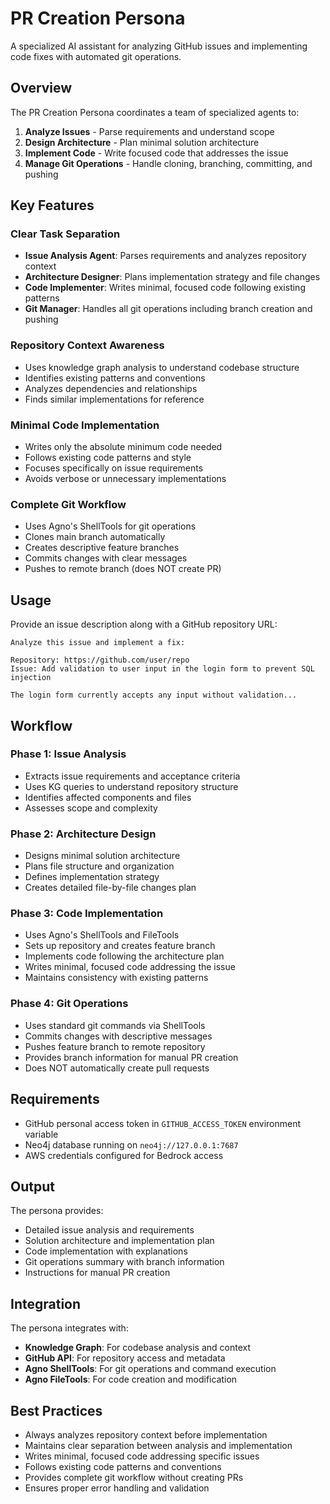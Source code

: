 # PR Creation Persona

A specialized AI assistant for analyzing GitHub issues and implementing code fixes with automated git operations.

## Overview

The PR Creation Persona coordinates a team of specialized agents to:
1. **Analyze Issues** - Parse requirements and understand scope
2. **Design Architecture** - Plan minimal solution architecture  
3. **Implement Code** - Write focused code that addresses the issue
4. **Manage Git Operations** - Handle cloning, branching, committing, and pushing

## Key Features

### Clear Task Separation
- **Issue Analysis Agent**: Parses requirements and analyzes repository context
- **Architecture Designer**: Plans implementation strategy and file changes
- **Code Implementer**: Writes minimal, focused code following existing patterns
- **Git Manager**: Handles all git operations including branch creation and pushing

### Repository Context Awareness
- Uses knowledge graph analysis to understand codebase structure
- Identifies existing patterns and conventions
- Analyzes dependencies and relationships
- Finds similar implementations for reference

### Minimal Code Implementation
- Writes only the absolute minimum code needed
- Follows existing code patterns and style
- Focuses specifically on issue requirements
- Avoids verbose or unnecessary implementations

### Complete Git Workflow
- Uses Agno's ShellTools for git operations
- Clones main branch automatically
- Creates descriptive feature branches
- Commits changes with clear messages
- Pushes to remote branch (does NOT create PR)

## Usage

Provide an issue description along with a GitHub repository URL:

```
Analyze this issue and implement a fix:

Repository: https://github.com/user/repo
Issue: Add validation to user input in the login form to prevent SQL injection

The login form currently accepts any input without validation...
```

## Workflow

### Phase 1: Issue Analysis
- Extracts issue requirements and acceptance criteria
- Uses KG queries to understand repository structure
- Identifies affected components and files
- Assesses scope and complexity

### Phase 2: Architecture Design
- Designs minimal solution architecture
- Plans file structure and organization
- Defines implementation strategy
- Creates detailed file-by-file changes plan

### Phase 3: Code Implementation
- Uses Agno's ShellTools and FileTools
- Sets up repository and creates feature branch
- Implements code following the architecture plan
- Writes minimal, focused code addressing the issue
- Maintains consistency with existing patterns

### Phase 4: Git Operations
- Uses standard git commands via ShellTools
- Commits changes with descriptive messages
- Pushes feature branch to remote repository
- Provides branch information for manual PR creation
- Does NOT automatically create pull requests

## Requirements

- GitHub personal access token in `GITHUB_ACCESS_TOKEN` environment variable
- Neo4j database running on `neo4j://127.0.0.1:7687`
- AWS credentials configured for Bedrock access

## Output

The persona provides:
- Detailed issue analysis and requirements
- Solution architecture and implementation plan
- Code implementation with explanations
- Git operations summary with branch information
- Instructions for manual PR creation

## Integration

The persona integrates with:
- **Knowledge Graph**: For codebase analysis and context
- **GitHub API**: For repository access and metadata
- **Agno ShellTools**: For git operations and command execution
- **Agno FileTools**: For code creation and modification

## Best Practices

- Always analyzes repository context before implementation
- Maintains clear separation between analysis and implementation
- Writes minimal, focused code addressing specific issues
- Follows existing code patterns and conventions
- Provides complete git workflow without creating PRs
- Ensures proper error handling and validation